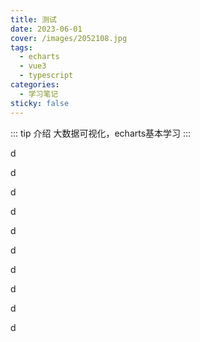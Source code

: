 ```yaml
---
title: 测试
date: 2023-06-01
cover: /images/2052108.jpg
tags:
  - echarts
  - vue3
  - typescript
categories:
  - 学习笔记
sticky: false
---
```


::: tip 介绍
大数据可视化，echarts基本学习
:::

d

d

d

d

d

d

d



d

d

d